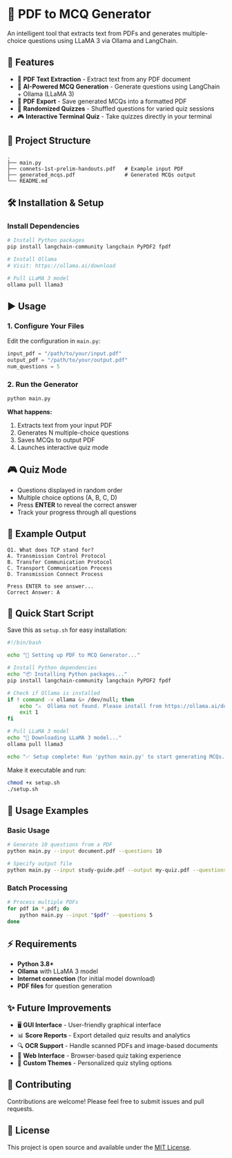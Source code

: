 # 📘 PDF to MCQ Generator

An intelligent tool that extracts text from PDFs and generates multiple-choice questions using LLaMA 3 via Ollama and LangChain.

## 🚀 Features

- 📄 **PDF Text Extraction** - Extract text from any PDF document
- 🤖 **AI-Powered MCQ Generation** - Generate questions using LangChain + Ollama (LLaMA 3)
- 📝 **PDF Export** - Save generated MCQs into a formatted PDF
- 🎲 **Randomized Quizzes** - Shuffled questions for varied quiz sessions
- 🎮 **Interactive Terminal Quiz** - Take quizzes directly in your terminal

## 📂 Project Structure

```
.
├── main.py
├── comnets-1st-prelim-handouts.pdf   # Example input PDF
├── generated_mcqs.pdf                # Generated MCQs output
└── README.md
```

## 🛠️ Installation & Setup

### Install Dependencies

```bash
# Install Python packages
pip install langchain-community langchain PyPDF2 fpdf

# Install Ollama
# Visit: https://ollama.ai/download

# Pull LLaMA 3 model
ollama pull llama3
```

## ▶️ Usage

### 1. Configure Your Files

Edit the configuration in `main.py`:

```python
input_pdf = "/path/to/your/input.pdf"
output_pdf = "/path/to/your/output.pdf"
num_questions = 5
```

### 2. Run the Generator

```bash
python main.py
```

**What happens:**
1. Extracts text from your input PDF
2. Generates N multiple-choice questions
3. Saves MCQs to output PDF
4. Launches interactive quiz mode

## 🎮 Quiz Mode

- Questions displayed in random order
- Multiple choice options (A, B, C, D)
- Press **ENTER** to reveal the correct answer
- Track your progress through all questions

## 📖 Example Output

```
Q1. What does TCP stand for?
A. Transmission Control Protocol
B. Transfer Communication Protocol  
C. Transport Communication Process
D. Transmission Connect Process

Press ENTER to see answer...
Correct Answer: A
```

## 🔧 Quick Start Script

Save this as `setup.sh` for easy installation:

```bash
#!/bin/bash

echo "🚀 Setting up PDF to MCQ Generator..."

# Install Python dependencies
echo "📦 Installing Python packages..."
pip install langchain-community langchain PyPDF2 fpdf

# Check if Ollama is installed
if ! command -v ollama &> /dev/null; then
    echo "⚠️  Ollama not found. Please install from https://ollama.ai/download"
    exit 1
fi

# Pull LLaMA 3 model
echo "🤖 Downloading LLaMA 3 model..."
ollama pull llama3

echo "✅ Setup complete! Run 'python main.py' to start generating MCQs."
```

Make it executable and run:

```bash
chmod +x setup.sh
./setup.sh
```

## 🎯 Usage Examples

### Basic Usage
```bash
# Generate 10 questions from a PDF
python main.py --input document.pdf --questions 10

# Specify output file
python main.py --input study-guide.pdf --output my-quiz.pdf --questions 15
```

### Batch Processing
```bash
# Process multiple PDFs
for pdf in *.pdf; do
    python main.py --input "$pdf" --questions 5
done
```

## ⚡ Requirements

- **Python 3.8+**
- **Ollama** with LLaMA 3 model
- **Internet connection** (for initial model download)
- **PDF files** for question generation

## ✨ Future Improvements

- 🖥️ **GUI Interface** - User-friendly graphical interface
- 📊 **Score Reports** - Export detailed quiz results and analytics  
- 🔍 **OCR Support** - Handle scanned PDFs and image-based documents
- 📱 **Web Interface** - Browser-based quiz taking experience
- 🎨 **Custom Themes** - Personalized quiz styling options

## 🤝 Contributing

Contributions are welcome! Please feel free to submit issues and pull requests.

## 📄 License

This project is open source and available under the [MIT License](LICENSE).
